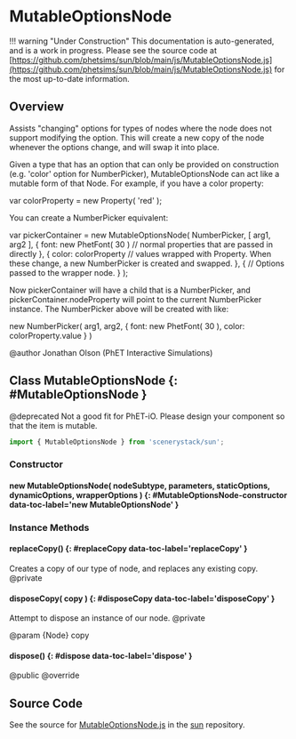 # MutableOptionsNode

!!! warning "Under Construction"
    This documentation is auto-generated, and is a work in progress. Please see the source code at
    [https://github.com/phetsims/sun/blob/main/js/MutableOptionsNode.js](https://github.com/phetsims/sun/blob/main/js/MutableOptionsNode.js) for the most up-to-date information.

## Overview

Assists "changing" options for types of nodes where the node does not support modifying the option.
This will create a new copy of the node whenever the options change, and will swap it into place.

Given a type that has an option that can only be provided on construction (e.g. 'color' option for NumberPicker),
MutableOptionsNode can act like a mutable form of that Node. For example, if you have a color property:

var colorProperty = new Property( 'red' );

You can create a NumberPicker equivalent:

var pickerContainer = new MutableOptionsNode( NumberPicker, [ arg1, arg2 ], {
  font: new PhetFont( 30 ) // normal properties that are passed in directly
}, {
  color: colorProperty // values wrapped with Property. When these change, a new NumberPicker is created and swapped.
}, {
  // Options passed to the wrapper node.
} );

Now pickerContainer will have a child that is a NumberPicker, and pickerContainer.nodeProperty will point to the
current NumberPicker instance. The NumberPicker above will be created with like:

new NumberPicker( arg1, arg2, {
  font: new PhetFont( 30 ),
  color: colorProperty.value
} )

@author Jonathan Olson (PhET Interactive Simulations)

## Class MutableOptionsNode {: #MutableOptionsNode }


@deprecated Not a good fit for PhET-iO. Please design your component so that the item is mutable.

```js
import { MutableOptionsNode } from 'scenerystack/sun';
```
### Constructor

#### new MutableOptionsNode( nodeSubtype, parameters, staticOptions, dynamicOptions, wrapperOptions ) {: #MutableOptionsNode-constructor data-toc-label='new MutableOptionsNode' }

### Instance Methods

#### replaceCopy() {: #replaceCopy data-toc-label='replaceCopy' }

Creates a copy of our type of node, and replaces any existing copy.
@private

#### disposeCopy( copy ) {: #disposeCopy data-toc-label='disposeCopy' }

Attempt to dispose an instance of our node.
@private

@param {Node} copy

#### dispose() {: #dispose data-toc-label='dispose' }

@public
@override



## Source Code

See the source for [MutableOptionsNode.js](https://github.com/phetsims/sun/blob/main/js/MutableOptionsNode.js) in the [sun](https://github.com/phetsims/sun) repository.
